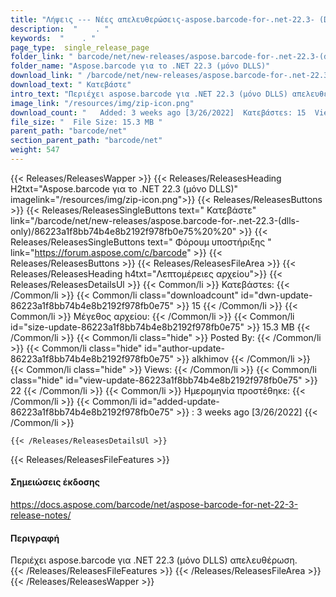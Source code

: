 ```yaml
---
title: "Λήψεις --- Νέες απελευθερώσεις-aspose.barcode-for-.net-22.3- (DLLS-μόνο)." 
description:  "    . " 
keywords:  "    . " 
page_type:  single_release_page
folder_link: " barcode/net/new-releases/aspose.barcode-for-.net-22.3-(dlls-only)/"
folder_name: "Aspose.barcode για το .NET 22.3 (μόνο DLLS)"
download_link: " /barcode/net/new-releases/aspose.barcode-for-.net-22.3-(dlls-only)/86223a1f8bb74b4e8b2192f978fb0e75"
download_text: " Κατεβάστε"
intro_text: "Περιέχει aspose.barcode για .NET 22.3 (μόνο DLLS) απελευθέρωση."
image_link: "/resources/img/zip-icon.png"
download_count: "   Added: 3 weeks ago [3/26/2022]  Κατεβάστεs: 15  Views: 21"
file_size: "  File Size: 15.3 MB "
parent_path: "barcode/net"
section_parent_path: "barcode/net"
weight: 547
---
```


{{< Releases/ReleasesWapper >}}
  {{< Releases/ReleasesHeading H2txt="Aspose.barcode για το .NET 22.3 (μόνο DLLS)" imagelink="/resources/img/zip-icon.png">}}
  {{< Releases/ReleasesButtons >}}
    {{< Releases/ReleasesSingleButtons text=" Κατεβάστε" link="/barcode/net/new-releases/aspose.barcode-for-.net-22.3-(dlls-only)/86223a1f8bb74b4e8b2192f978fb0e75%20%20" >}}
    {{< Releases/ReleasesSingleButtons text=" Φόρουμ υποστήριξης " link="https://forum.aspose.com/c/barcode" >}}
  {{< Releases/ReleasesButtons >}}
  {{< Releases/ReleasesFileArea >}}
    {{< Releases/ReleasesHeading h4txt="Λεπτομέρειες αρχείου">}}
    {{< Releases/ReleasesDetailsUl >}}
            {{< Common/li  >}} Κατεβάστεs: {{< /Common/li >}} 
      {{< Common/li class="downloadcount" id="dwn-update-86223a1f8bb74b4e8b2192f978fb0e75" >}} 15 {{< /Common/li >}} 
      {{< Common/li  >}} Μέγεθος αρχείου: {{< /Common/li >}} 
      {{< Common/li id="size-update-86223a1f8bb74b4e8b2192f978fb0e75" >}} 15.3 MB {{< /Common/li >}} 
      {{< Common/li  class="hide" >}} Posted By: {{< /Common/li >}} 
      {{< Common/li class="hide" id="author-update-86223a1f8bb74b4e8b2192f978fb0e75" >}} alkhimov {{< /Common/li >}} 
      {{< Common/li class="hide"  >}} Views: {{< /Common/li >}} 
      {{< Common/li class="hide" id="view-update-86223a1f8bb74b4e8b2192f978fb0e75" >}} 22 {{< /Common/li >}} 
      {{< Common/li  >}} Ημερομηνία προστέθηκε: {{< /Common/li >}} 
      {{< Common/li id="added-update-86223a1f8bb74b4e8b2192f978fb0e75" >}} : 3 weeks ago [3/26/2022] {{< /Common/li >}} 

    {{< /Releases/ReleasesDetailsUl >}}

  {{< Releases/ReleasesFileFeatures >}}
      <h4>Σημειώσεις έκδοσης</h4><div><a href="https://docs.aspose.com/barcode/net/aspose-barcode-for-net-22-3-release-notes/">https://docs.aspose.com/barcode/net/aspose-barcode-for-net-22-3-release-notes/</a></div><h4>Περιγραφή</h4><div class="HTMLDescription">Περιέχει aspose.barcode για .NET 22.3 (μόνο DLLS) απελευθέρωση.</div>
  {{< /Releases/ReleasesFileFeatures >}}
 {{< /Releases/ReleasesFileArea >}}
{{< /Releases/ReleasesWapper >}}


